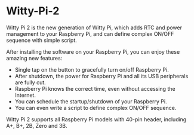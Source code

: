 # Witty-Pi-2
Witty Pi 2 is the new generation of Witty Pi, which adds RTC and power management to your Raspberry Pi, and can define complex ON/OFF sequence with simple script.

After installing the software on your Raspberry Pi, you can enjoy these amazing new features:
* Single tap on the button to gracefully turn on/off Raspberry Pi.
* After shutdown, the power for Raspberry Pi and all its USB peripherals are fully cut.
* Raspberry Pi knows the correct time, even without accessing the Internet.
* You can schedule the startup/shutdown of your Raspberry Pi.
* You can even write a script to define complex ON/OFF sequence.

Witty Pi 2 supports all Raspberry Pi models with 40-pin header, including A+, B+, 2B, Zero and 3B.
